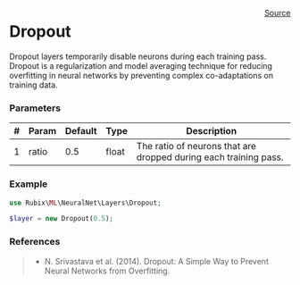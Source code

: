 <p><span style="float:right;"><a href="https://github.com/RubixML/RubixML/blob/master/src/NeuralNet/Layers/Dropout.php">Source</a></span></p>

# Dropout
Dropout layers temporarily disable neurons during each training pass. Dropout is a regularization and model averaging technique for reducing overfitting in neural networks by preventing complex co-adaptations on training data.

### Parameters
| # | Param | Default | Type | Description |
|---|---|---|---|---|
| 1 | ratio | 0.5 | float | The ratio of neurons that are dropped during each training pass. |

### Example
```php
use Rubix\ML\NeuralNet\Layers\Dropout;

$layer = new Dropout(0.5);
```

### References
>- N. Srivastava et al. (2014). Dropout: A Simple Way to Prevent Neural Networks from Overfitting.